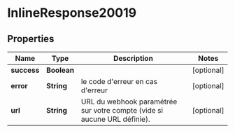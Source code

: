 # InlineResponse20019

## Properties
Name | Type | Description | Notes
------------ | ------------- | ------------- | -------------
**success** | **Boolean** |  |  [optional]
**error** | **String** | le code d&#x27;erreur en cas d&#x27;erreur |  [optional]
**url** | **String** | URL du webhook paramétrée sur votre compte (vide si aucune URL définie). |  [optional]
